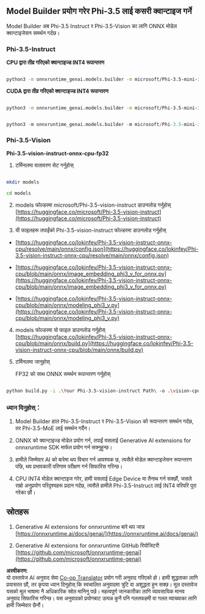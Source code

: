 <!--
CO_OP_TRANSLATOR_METADATA:
{
  "original_hash": "3bb9f5c926673593287eddc3741226cb",
  "translation_date": "2025-07-16T22:18:37+00:00",
  "source_file": "md/01.Introduction/04/UsingORTGenAIQuantifyingPhi.md",
  "language_code": "ne"
}
-->
## **Model Builder प्रयोग गरेर Phi-3.5 लाई कसरी क्वान्टाइज गर्ने**

Model Builder अब Phi-3.5 Instruct र Phi-3.5-Vision का लागि ONNX मोडेल क्वान्टाइजेसन समर्थन गर्दछ।

### **Phi-3.5-Instruct**

**CPU द्वारा तीव्र गरिएको क्वान्टाइज्ड INT4 रूपान्तरण**

```bash

python3 -m onnxruntime_genai.models.builder -m microsoft/Phi-3.5-mini-instruct  -o ./onnx-cpu -p int4 -e cpu -c ./Phi-3.5-mini-instruct

```

**CUDA द्वारा तीव्र गरिएको क्वान्टाइज्ड INT4 रूपान्तरण**

```bash

python3 -m onnxruntime_genai.models.builder -m microsoft/Phi-3.5-mini-instruct  -o ./onnx-cpu -p int4 -e cuda -c ./Phi-3.5-mini-instruct

```

```python

python3 -m onnxruntime_genai.models.builder -m microsoft/Phi-3.5-mini-instruct  -o ./onnx-cpu -p int4 -e cuda -c ./Phi-3.5-mini-instruct

```

### **Phi-3.5-Vision**

**Phi-3.5-vision-instruct-onnx-cpu-fp32**

1. टर्मिनलमा वातावरण सेट गर्नुहोस्

```bash

mkdir models

cd models 

```

2. models फोल्डरमा microsoft/Phi-3.5-vision-instruct डाउनलोड गर्नुहोस्  
[https://huggingface.co/microsoft/Phi-3.5-vision-instruct](https://huggingface.co/microsoft/Phi-3.5-vision-instruct)

3. यी फाइलहरू तपाईंको Phi-3.5-vision-instruct फोल्डरमा डाउनलोड गर्नुहोस्

- [https://huggingface.co/lokinfey/Phi-3.5-vision-instruct-onnx-cpu/resolve/main/onnx/config.json](https://huggingface.co/lokinfey/Phi-3.5-vision-instruct-onnx-cpu/resolve/main/onnx/config.json)

- [https://huggingface.co/lokinfey/Phi-3.5-vision-instruct-onnx-cpu/blob/main/onnx/image_embedding_phi3_v_for_onnx.py](https://huggingface.co/lokinfey/Phi-3.5-vision-instruct-onnx-cpu/blob/main/onnx/image_embedding_phi3_v_for_onnx.py)

- [https://huggingface.co/lokinfey/Phi-3.5-vision-instruct-onnx-cpu/blob/main/onnx/modeling_phi3_v.py](https://huggingface.co/lokinfey/Phi-3.5-vision-instruct-onnx-cpu/blob/main/onnx/modeling_phi3_v.py)

4. models फोल्डरमा यो फाइल डाउनलोड गर्नुहोस्  
[https://huggingface.co/lokinfey/Phi-3.5-vision-instruct-onnx-cpu/blob/main/onnx/build.py](https://huggingface.co/lokinfey/Phi-3.5-vision-instruct-onnx-cpu/blob/main/onnx/build.py)

5. टर्मिनलमा जानुहोस्

    FP32 को साथ ONNX समर्थन रूपान्तरण गर्नुहोस्

```bash

python build.py -i .\Your Phi-3.5-vision-instruct Path\ -o .\vision-cpu-fp32 -p f32 -e cpu

```

### **ध्यान दिनुहोस्：**

1. Model Builder हाल Phi-3.5-Instruct र Phi-3.5-Vision को रूपान्तरण समर्थन गर्दछ, तर Phi-3.5-MoE लाई समर्थन गर्दैन।

2. ONNX को क्वान्टाइज्ड मोडेल प्रयोग गर्न, तपाईं यसलाई Generative AI extensions for onnxruntime SDK मार्फत प्रयोग गर्न सक्नुहुन्छ।

3. हामीले जिम्मेवार AI को बारेमा थप विचार गर्न आवश्यक छ, त्यसैले मोडेल क्वान्टाइजेसन रूपान्तरण पछि, थप प्रभावकारी परिणाम परीक्षण गर्न सिफारिस गरिन्छ।

4. CPU INT4 मोडेल क्वान्टाइज गरेर, हामी यसलाई Edge Device मा तैनाथ गर्न सक्छौं, जसले राम्रो अनुप्रयोग परिदृश्यहरू प्रदान गर्दछ, त्यसैले हामीले Phi-3.5-Instruct लाई INT4 वरिपरि पूरा गरेका छौं।

## **स्रोतहरू**

1. Generative AI extensions for onnxruntime बारे थप जान्न [https://onnxruntime.ai/docs/genai/](https://onnxruntime.ai/docs/genai/)

2. Generative AI extensions for onnxruntime GitHub रिपोजिटरी [https://github.com/microsoft/onnxruntime-genai](https://github.com/microsoft/onnxruntime-genai)

**अस्वीकरण**:  
यो दस्तावेज AI अनुवाद सेवा [Co-op Translator](https://github.com/Azure/co-op-translator) प्रयोग गरी अनुवाद गरिएको हो। हामी शुद्धताका लागि प्रयासरत छौं, तर कृपया ध्यान दिनुहोस् कि स्वचालित अनुवादमा त्रुटि वा अशुद्धता हुन सक्छ। मूल दस्तावेज यसको मूल भाषामा नै अधिकारिक स्रोत मानिनु पर्छ। महत्वपूर्ण जानकारीका लागि व्यावसायिक मानव अनुवाद सिफारिस गरिन्छ। यस अनुवादको प्रयोगबाट उत्पन्न कुनै पनि गलतफहमी वा गलत व्याख्याका लागि हामी जिम्मेवार छैनौं।